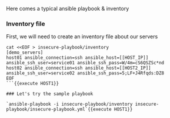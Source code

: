 

Here comes a typical ansible playbook & inventory

### Inventory file 

First, we will need to create an inventory file about our servers

```
cat <<EOF > insecure-playbook/inventory
[demo_servers]
host01 ansible_connection=ssh ansible_host=[[HOST_IP]] ansible_ssh_user=service01 ansible_ssh_pass=W/4m=cS6QSZSc*nd
host02 ansible_connection=ssh ansible_host=[[HOST2_IP]] ansible_ssh_user=service02 ansible_ssh_pass=5;LF+J4Rfqds:DZ8
EOF 
```{{execute HOST1}}

### Let's try the sample playbook

`ansible-playbook -i insecure-playbook/inventory insecure-playbook/insecure-playbook.yml`{{execute HOST1}}
